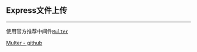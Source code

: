 ## Express文件上传

---

使用官方推荐中间件[`Multer`](http://cnodejs.org/topic/564f32631986c7df7e92b0db)

[Multer - github](https://github.com/expressjs/multer)
